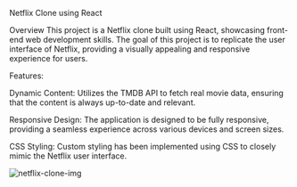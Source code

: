 Netflix Clone using React

Overview
This project is a Netflix clone built using React, showcasing front-end web development skills. The goal of this project is to replicate the user interface of Netflix, providing a visually appealing and responsive experience for users.

Features:

Dynamic Content: Utilizes the TMDB API to fetch real movie data, ensuring that the content is always up-to-date and relevant.

Responsive Design: The application is designed to be fully responsive, providing a seamless experience across various devices and screen sizes.

CSS Styling: Custom styling has been implemented using CSS to closely mimic the Netflix user interface. 

![netflix-clone-img](https://github.com/HubJakeSnow/netflix-clone/assets/128399661/77940c59-4fcd-44c7-b694-fde9b92705c9)

